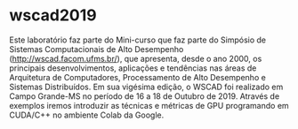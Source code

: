 # wscad2019
Este laboratório faz parte do Mini-curso que faz parte do Simpósio de Sistemas Computacionais de Alto Desempenho 
(http://wscad.facom.ufms.br/), que apresenta, desde o ano 2000, os principais desenvolvimentos, aplicações e
tendências nas áreas de Arquitetura de Computadores, Processamento de Alto Desempenho e Sistemas Distribuídos.
Em sua vigésima edição, o WSCAD foi realizado em Campo Grande-MS no período de 16 a 18 de Outubro de 2019.
Através de exemplos iremos introduzir as técnicas e métricas de GPU programando em CUDA/C++ no ambiente Colab da Google.
